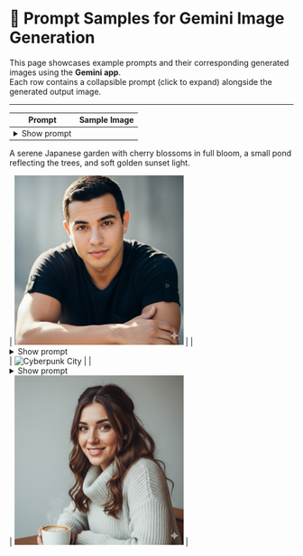 # 🎨 Prompt Samples for Gemini Image Generation

This page showcases example prompts and their corresponding generated images using the **Gemini app**.  
Each row contains a collapsible prompt (click to expand) alongside the generated output image.

---

| Prompt | Sample Image |
|--------|--------------|
| <details><summary>Show prompt</summary>

A serene Japanese garden with cherry blossoms in full bloom, a small pond reflecting the trees, and soft golden sunset light.

</details> | <img src="images/sample1.png" alt="Japanese Garden" width="300" /> |
| <details><summary>Show prompt</summary>

A futuristic city skyline at night with neon lights, flying cars, and a cyberpunk atmosphere.

</details> | <img src="images/sample2.png" alt="Cyberpunk City" width="300" /> |
| <details><summary>Show prompt</summary>

A cozy reading nook with a cat sleeping on a stack of books, warm lamp light, and a rainy window in the background.

</details> | <img src="images/sample3.png" alt="Reading Nook" width="300" /> |
